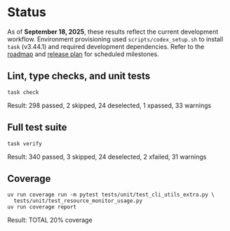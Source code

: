 # Status

As of **September 18, 2025**, these results reflect the current development
workflow. Environment provisioning used `scripts/codex_setup.sh` to install
`task` (v3.44.1) and required development dependencies. Refer to the
[roadmap](ROADMAP.md) and [release plan](docs/release_plan.md) for scheduled
milestones.

## Lint, type checks, and unit tests
```text
task check
```
Result: 298 passed, 2 skipped, 24 deselected, 1 xpassed, 33 warnings

## Full test suite
```text
task verify
```
Result: 340 passed, 3 skipped, 24 deselected, 2 xfailed, 31 warnings

## Coverage
```text
uv run coverage run -m pytest tests/unit/test_cli_utils_extra.py \
  tests/unit/test_resource_monitor_usage.py
uv run coverage report
```
Result: TOTAL 20% coverage

